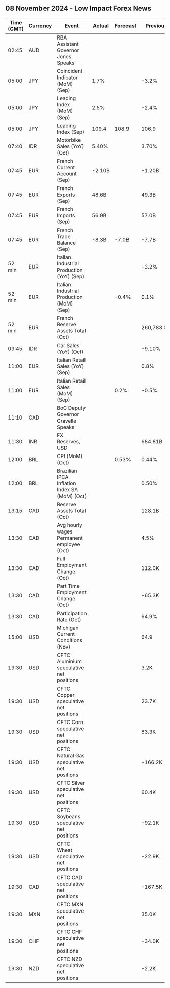 ## 08 November 2024 - Low Impact Forex News

| Time (GMT) | Currency | Event | Actual | Forecast | Previous |
|------|----------|-------|--------|----------|----------|
| 02:45 | AUD | RBA Assistant Governor Jones Speaks |  |  |  |
| 05:00 | JPY | Coincident Indicator (MoM) (Sep) | 1.7% |  | -3.2% |
| 05:00 | JPY | Leading Index (MoM) (Sep) | 2.5% |  | -2.4% |
| 05:00 | JPY | Leading Index (Sep) | 109.4 | 108.9 | 106.9 |
| 07:40 | IDR | Motorbike Sales (YoY) (Oct) | 5.40% |  | 3.70% |
| 07:45 | EUR | French Current Account (Sep) | -2.10B |  | -1.20B |
| 07:45 | EUR | French Exports (Sep) | 48.6B |  | 49.3B |
| 07:45 | EUR | French Imports (Sep) | 56.9B |  | 57.0B |
| 07:45 | EUR | French Trade Balance (Sep) | -8.3B | -7.0B | -7.7B |
| 52 min | EUR | Italian Industrial Production (YoY) (Sep) |  |  | -3.2% |
| 52 min | EUR | Italian Industrial Production (MoM) (Sep) |  | -0.4% | 0.1% |
| 52 min | EUR | French Reserve Assets Total (Oct) |  |  | 260,783.0M |
| 09:45 | IDR | Car Sales (YoY) (Oct) |  |  | -9.10% |
| 11:00 | EUR | Italian Retail Sales (YoY) (Sep) |  |  | 0.8% |
| 11:00 | EUR | Italian Retail Sales (MoM) (Sep) |  | 0.2% | -0.5% |
| 11:10 | CAD | BoC Deputy Governor Gravelle Speaks |  |  |  |
| 11:30 | INR | FX Reserves, USD |  |  | 684.81B |
| 12:00 | BRL | CPI (MoM) (Oct) |  | 0.53% | 0.44% |
| 12:00 | BRL | Brazilian IPCA Inflation Index SA (MoM) (Oct) |  |  | 0.50% |
| 13:15 | CAD | Reserve Assets Total (Oct) |  |  | 128.1B |
| 13:30 | CAD | Avg hourly wages Permanent employee (Oct) |  |  | 4.5% |
| 13:30 | CAD | Full Employment Change (Oct) |  |  | 112.0K |
| 13:30 | CAD | Part Time Employment Change (Oct) |  |  | -65.3K |
| 13:30 | CAD | Participation Rate (Oct) |  |  | 64.9% |
| 15:00 | USD | Michigan Current Conditions (Nov) |  |  | 64.9 |
| 19:30 | USD | CFTC Aluminium speculative net positions |  |  | 3.2K |
| 19:30 | USD | CFTC Copper speculative net positions |  |  | 23.7K |
| 19:30 | USD | CFTC Corn speculative net positions |  |  | 83.3K |
| 19:30 | USD | CFTC Natural Gas speculative net positions |  |  | -166.2K |
| 19:30 | USD | CFTC Silver speculative net positions |  |  | 60.4K |
| 19:30 | USD | CFTC Soybeans speculative net positions |  |  | -92.1K |
| 19:30 | USD | CFTC Wheat speculative net positions |  |  | -22.9K |
| 19:30 | CAD | CFTC CAD speculative net positions |  |  | -167.5K |
| 19:30 | MXN | CFTC MXN speculative net positions |  |  | 35.0K |
| 19:30 | CHF | CFTC CHF speculative net positions |  |  | -34.0K |
| 19:30 | NZD | CFTC NZD speculative net positions |  |  | -2.2K |
